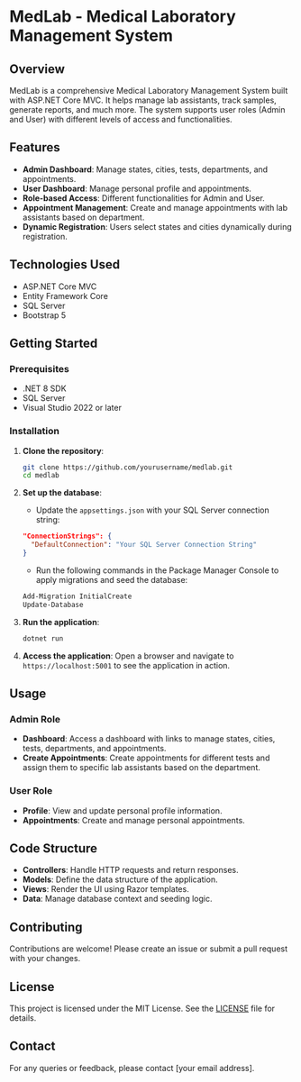 # MedLab - Medical Laboratory Management System

## Overview
MedLab is a comprehensive Medical Laboratory Management System built with ASP.NET Core MVC. It helps manage lab assistants, track samples, generate reports, and much more. The system supports user roles (Admin and User) with different levels of access and functionalities.

## Features
- **Admin Dashboard**: Manage states, cities, tests, departments, and appointments.
- **User Dashboard**: Manage personal profile and appointments.
- **Role-based Access**: Different functionalities for Admin and User.
- **Appointment Management**: Create and manage appointments with lab assistants based on department.
- **Dynamic Registration**: Users select states and cities dynamically during registration.

## Technologies Used
- ASP.NET Core MVC
- Entity Framework Core
- SQL Server
- Bootstrap 5

## Getting Started

### Prerequisites
- .NET 8 SDK
- SQL Server
- Visual Studio 2022 or later

### Installation
1. **Clone the repository**:
    ```sh
    git clone https://github.com/yourusername/medlab.git
    cd medlab
    ```

2. **Set up the database**:
    - Update the `appsettings.json` with your SQL Server connection string:
    ```json
    "ConnectionStrings": {
      "DefaultConnection": "Your SQL Server Connection String"
    }
    ```
    - Run the following commands in the Package Manager Console to apply migrations and seed the database:
    ```sh
    Add-Migration InitialCreate
    Update-Database
    ```

3. **Run the application**:
    ```sh
    dotnet run
    ```

4. **Access the application**:
    Open a browser and navigate to `https://localhost:5001` to see the application in action.

## Usage

### Admin Role
- **Dashboard**: Access a dashboard with links to manage states, cities, tests, departments, and appointments.
- **Create Appointments**: Create appointments for different tests and assign them to specific lab assistants based on the department.

### User Role
- **Profile**: View and update personal profile information.
- **Appointments**: Create and manage personal appointments.

## Code Structure
- **Controllers**: Handle HTTP requests and return responses.
- **Models**: Define the data structure of the application.
- **Views**: Render the UI using Razor templates.
- **Data**: Manage database context and seeding logic.

## Contributing
Contributions are welcome! Please create an issue or submit a pull request with your changes. 

## License
This project is licensed under the MIT License. See the [LICENSE](LICENSE) file for details.

## Contact
For any queries or feedback, please contact [your email address].

